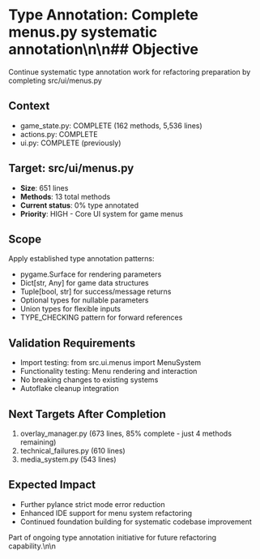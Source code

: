 # Type Annotation: Complete menus.py systematic annotation\n\n## Objective
Continue systematic type annotation work for refactoring preparation by completing src/ui/menus.py

## Context
- game_state.py: COMPLETE (162 methods, 5,536 lines)
- actions.py: COMPLETE 
- ui.py: COMPLETE (previously)

## Target: src/ui/menus.py
- **Size**: 651 lines
- **Methods**: 13 total methods
- **Current status**: 0% type annotated
- **Priority**: HIGH - Core UI system for game menus

## Scope
Apply established type annotation patterns:
- pygame.Surface for rendering parameters
- Dict[str, Any] for game data structures
- Tuple[bool, str] for success/message returns
- Optional types for nullable parameters
- Union types for flexible inputs
- TYPE_CHECKING pattern for forward references

## Validation Requirements
- Import testing: from src.ui.menus import MenuSystem
- Functionality testing: Menu rendering and interaction
- No breaking changes to existing systems
- Autoflake cleanup integration

## Next Targets After Completion
1. overlay_manager.py (673 lines, 85% complete - just 4 methods remaining)
2. technical_failures.py (610 lines)
3. media_system.py (543 lines)

## Expected Impact
- Further pylance strict mode error reduction
- Enhanced IDE support for menu system refactoring
- Continued foundation building for systematic codebase improvement

Part of ongoing type annotation initiative for future refactoring capability.\n\n<!-- GitHub Issue #289 -->